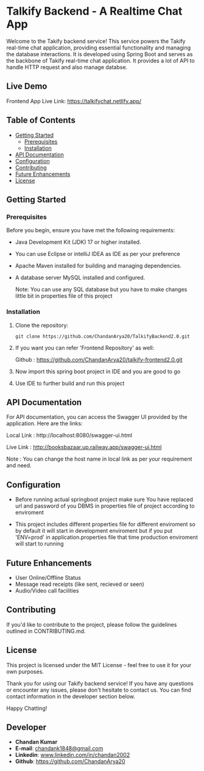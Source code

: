 # Talkify Backend - A Realtime Chat App

Welcome to the Takify backend service! This service powers the Takify real-time chat application, providing essential functionality and managing the database interactions.
It is developed using Spring Boot and serves as the backbone of Takify real-time chat application.
It provides a lot of API to handle HTTP request and also manage databse.

## Live Demo

Frontend App Live Link: https://talkifychat.netlify.app/

## Table of Contents

- [Getting Started](#getting-started)
  - [Prerequisites](#prerequisites)
  - [Installation](#installation)
- [API Documentation](#api-documentation)
- [Configuration](#configuration)
- [Contributing](#contributing)
- [Future Enhancements](#future-enhancements)
- [License](#license)

## Getting Started

### Prerequisites

Before you begin, ensure you have met the following requirements:

- Java Development Kit (JDK) 17 or higher installed.
- You can use Eclipse or intelliJ IDEA as IDE as per your preference
- Apache Maven installed for building and managing dependencies.
- A database server MySQL installed and configured.
  
  Note: You can use any SQL database but you have to make changes little bit in properties file of this project


### Installation

1. Clone the repository:

   ```shell
   git clone https://github.com/ChandanArya20/TalkifyBackend2.0.git
   ```
   
2. If you want you can refer 'Frontend Repository' as well:
  
   Github : https://github.com/ChandanArya20/talkify-frontend2.0.git
   
4. Now import this spring boot project in IDE and you are good to go
   
5. Use IDE to further build and run this project

## API Documentation
For API documentation, you can access the Swagger UI provided by the application. Here are the links:

Local Link : http://localhost:8080/swagger-ui.html

Live Link : http://booksbazaar.up.railway.app/swagger-ui.html

Note : You can change the host name in local link as per your requirement and need.

## Configuration

- Before running actual springboot project make sure You have replaced url and password of you DBMS in properties file of project according to enviroment

- This project includes different properties file for different enviroment so by default it will start in development enviroment but if you put 'ENV=prod' in application.properties file that time production enviroment will start to running

## Future Enhancements
- User Online/Offline Status
- Message read receipts (like sent, recieved or seen) 
- Audio/Video call facilities

## Contributing
If you'd like to contribute to the project, please follow the guidelines outlined in CONTRIBUTING.md.

## License
This project is licensed under the MIT License - feel free to use it for your own purposes.

Thank you for using our Takify backend service! If you have any questions or encounter any issues, please don't hesitate to contact us. You can find contact information in the developer section below.

Happy Chatting!

## Developer 
- **Chandan Kumar**
- **E-mail**: chandank1848@gmail.com
- **Linkedin**: www.linkedin.com/in/chandan2002
- **Github**: https://github.com/ChandanArya20
